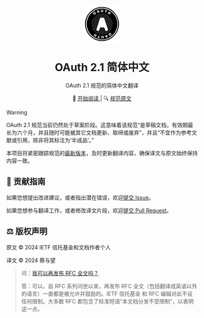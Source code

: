 <div style="text-align: center">
  <img src="src/public/oauth.svg" alt="OAuth logo" width="100" height="100" />
  <h1>OAuth 2.1 简体中文</h1>
  <p>OAuth 2.1 规范的简体中文翻译</p>
  📖
  <a href="https://oauth21.mrcai.dev" target="_blank" rel="noreferrer">
    开始阅读
  </a>
  | 🔍
  <a href="https://datatracker.ietf.org/doc/html/draft-ietf-oauth-v2-1-11" target="_blank" rel="noreferrer">
    规范原文
  </a>
</div>

> [!WARNING]
>
> OAuth 2.1 规范当前仍然处于草案阶段。这意味着该规范“是草稿文档，有效期最长为六个月，并且随时可能被其它文档更新、取缔或废弃”，并且“不宜作为参考文献或引用，除非将其标注为‘半成品’。”
>
> 本项目将紧密跟踪规范的[最新版本](https://github.com/oauth-wg/oauth-v2-1/releases/latest)，及时更新翻译内容，确保译文与原文始终保持内容一致。

## 🤝 贡献指南

如果您想提出改进建议，或者指出潜在错误，欢迎[提交 Issue](https://github.com/mrcaidev/oauth-2.1-zh-hans/issues)。

如果您想参与翻译工作，或者修改译文片段，欢迎[提交 Pull Request](https://github.com/mrcaidev/oauth-2.1-zh-hans/pulls)。

## ⚖️ 版权声明

原文 © 2024 IETF 信托基金和文档作者个人

译文 © 2024 蔡与望

> 问：[我可以再发布 RFC 全文吗？](https://trustee.ietf.org/about/faq/)
>
> 答：可以。自 RFC 系列问世以来，再发布 RFC 全文（包括翻译成英语以外的语言）一直都是被允许并鼓励的。IETF 信托基金 和 RFC 编辑对此不设任何限制。大多数 RFC 都包含了标准短语“本文档分发不受限制”，以表明这一点。
